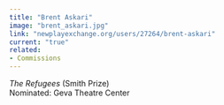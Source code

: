 ```yaml
---
title: "Brent Askari"
image: "brent_askari.jpg"
link: "newplayexchange.org/users/27264/brent-askari"
current: "true"
related:
- Commissions
---
```


*The Refugees* (Smith Prize)\
Nominated: Geva Theatre Center

